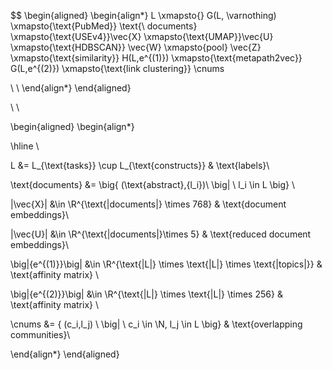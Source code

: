 $$
\begin{aligned}
\begin{align*}
L \xmapsto{} G(L, \varnothing) \xmapsto{\text{PubMed}} \text{\ documents} \xmapsto{\text{USEv4}}\vec{X} \xmapsto{\text{UMAP}}\vec{U} \xmapsto{\text{HDBSCAN}} \vec{W} \xmapsto{pool} \vec{Z} \xmapsto{\text{similarity}} H(L,e^{(1)}) \xmapsto{\text{metapath2vec}}  G(L,e^{(2)}) \xmapsto{\text{link clustering}} \cnums

\\ \\
\end{align*}
\end{aligned}

\\ \\

\begin{aligned}
\begin{align*}

\hline \\


L &= L_{\text{tasks}} \cup L_{\text{constructs}} & \text{labels}\\

\text{documents} &= \big\{ (\text{abstract},{l_i})\ \big| \ l_i \in L \big\} \\

|\vec{X}| &\in \R^{\text{|documents|} \times 768} & \text{document embeddings}\\

|\vec{U}| &\in \R^{\text{|documents|}\times 5} & \text{reduced document embeddings}\\

\big|{e^{(1)}}\big| &\in \R^{\text{|L|} \times \text{|L|} \times \text{|topics|}} & \text{affinity matrix} \\

\big|{e^{(2)}}\big| &\in \R^{\text{|L|} \times \text{|L|} \times 256} & \text{affinity matrix} \\

\cnums &= \{ (c_i,l_j) \ \big| \ c_i \in \N, l_j \in L \big\} & \text{overlapping communities}\\

\end{align*}
\end{aligned}
